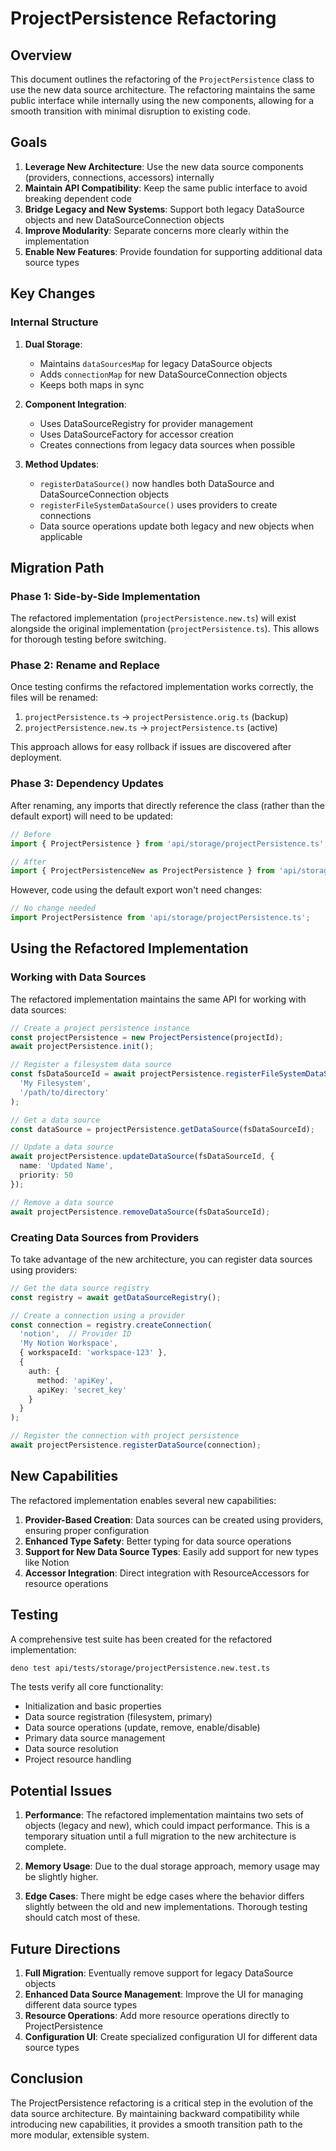 # ProjectPersistence Refactoring

## Overview

This document outlines the refactoring of the `ProjectPersistence` class to use the new data source architecture. The refactoring maintains the same public interface while internally using the new components, allowing for a smooth transition with minimal disruption to existing code.

## Goals

1. **Leverage New Architecture**: Use the new data source components (providers, connections, accessors) internally
2. **Maintain API Compatibility**: Keep the same public interface to avoid breaking dependent code
3. **Bridge Legacy and New Systems**: Support both legacy DataSource objects and new DataSourceConnection objects
4. **Improve Modularity**: Separate concerns more clearly within the implementation
5. **Enable New Features**: Provide foundation for supporting additional data source types

## Key Changes

### Internal Structure

1. **Dual Storage**:
   - Maintains `dataSourcesMap` for legacy DataSource objects
   - Adds `connectionMap` for new DataSourceConnection objects
   - Keeps both maps in sync

2. **Component Integration**:
   - Uses DataSourceRegistry for provider management
   - Uses DataSourceFactory for accessor creation
   - Creates connections from legacy data sources when possible

3. **Method Updates**:
   - `registerDataSource()` now handles both DataSource and DataSourceConnection objects
   - `registerFileSystemDataSource()` uses providers to create connections
   - Data source operations update both legacy and new objects when applicable

## Migration Path

### Phase 1: Side-by-Side Implementation

The refactored implementation (`projectPersistence.new.ts`) will exist alongside the original implementation (`projectPersistence.ts`). This allows for thorough testing before switching.

### Phase 2: Rename and Replace

Once testing confirms the refactored implementation works correctly, the files will be renamed:
1. `projectPersistence.ts` → `projectPersistence.orig.ts` (backup)
2. `projectPersistence.new.ts` → `projectPersistence.ts` (active)

This approach allows for easy rollback if issues are discovered after deployment.

### Phase 3: Dependency Updates

After renaming, any imports that directly reference the class (rather than the default export) will need to be updated:

```typescript
// Before
import { ProjectPersistence } from 'api/storage/projectPersistence.ts';

// After
import { ProjectPersistenceNew as ProjectPersistence } from 'api/storage/projectPersistence.ts';
```

However, code using the default export won't need changes:

```typescript
// No change needed
import ProjectPersistence from 'api/storage/projectPersistence.ts';
```

## Using the Refactored Implementation

### Working with Data Sources

The refactored implementation maintains the same API for working with data sources:

```typescript
// Create a project persistence instance
const projectPersistence = new ProjectPersistence(projectId);
await projectPersistence.init();

// Register a filesystem data source
const fsDataSourceId = await projectPersistence.registerFileSystemDataSource(
  'My Filesystem',
  '/path/to/directory'
);

// Get a data source
const dataSource = projectPersistence.getDataSource(fsDataSourceId);

// Update a data source
await projectPersistence.updateDataSource(fsDataSourceId, {
  name: 'Updated Name',
  priority: 50
});

// Remove a data source
await projectPersistence.removeDataSource(fsDataSourceId);
```

### Creating Data Sources from Providers

To take advantage of the new architecture, you can register data sources using providers:

```typescript
// Get the data source registry
const registry = await getDataSourceRegistry();

// Create a connection using a provider
const connection = registry.createConnection(
  'notion',  // Provider ID
  'My Notion Workspace',
  { workspaceId: 'workspace-123' },
  {
    auth: {
      method: 'apiKey',
      apiKey: 'secret_key'
    }
  }
);

// Register the connection with project persistence
await projectPersistence.registerDataSource(connection);
```

## New Capabilities

The refactored implementation enables several new capabilities:

1. **Provider-Based Creation**: Data sources can be created using providers, ensuring proper configuration
2. **Enhanced Type Safety**: Better typing for data source operations
3. **Support for New Data Source Types**: Easily add support for new types like Notion
4. **Accessor Integration**: Direct integration with ResourceAccessors for resource operations

## Testing

A comprehensive test suite has been created for the refactored implementation:

```bash
deno test api/tests/storage/projectPersistence.new.test.ts
```

The tests verify all core functionality:
- Initialization and basic properties
- Data source registration (filesystem, primary)
- Data source operations (update, remove, enable/disable)
- Primary data source management
- Data source resolution
- Project resource handling

## Potential Issues

1. **Performance**: The refactored implementation maintains two sets of objects (legacy and new), which could impact performance. This is a temporary situation until a full migration to the new architecture is complete.

2. **Memory Usage**: Due to the dual storage approach, memory usage may be slightly higher.

3. **Edge Cases**: There might be edge cases where the behavior differs slightly between the old and new implementations. Thorough testing should catch most of these.

## Future Directions

1. **Full Migration**: Eventually remove support for legacy DataSource objects
2. **Enhanced Data Source Management**: Improve the UI for managing different data source types
3. **Resource Operations**: Add more resource operations directly to ProjectPersistence
4. **Configuration UI**: Create specialized configuration UI for different data source types

## Conclusion

The ProjectPersistence refactoring is a critical step in the evolution of the data source architecture. By maintaining backward compatibility while introducing new capabilities, it provides a smooth transition path to the more modular, extensible system.
